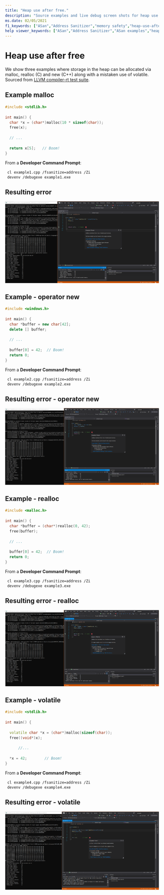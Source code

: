 ```yaml
---
title: "Heap use after free."
description: "Source examples and live debug screen shots for heap use after free errors."
ms.date: 02/05/2021
f1_keywords: ["ASan","Address Sanitizer","memory safety","heap-use-after-free", "ASan examples"]
help viewer_keywords: ["ASan","Address Sanitizer","ASan examples","heap-use-after-free"]
---
```


# Heap use after free

We show three examples where storage in the heap can be allocated via malloc, realloc (C) and new (C++) along with a mistaken use of volatile. Sourced from [LLVM compiler-rt test suite](https://github.com/llvm/llvm-project/tree/main/compiler-rt/test/asan/TestCases).

## Example malloc

```cpp
#include <stdlib.h>

int main() {
  char *x = (char*)malloc(10 * sizeof(char));
  free(x);

  // ...

  return x[5];   // Boom!
}
```

From a **Developer Command Prompt**:
```
 cl example1.cpp /fsanitize=address /Zi
 devenv /debugexe example1.exe
```

## Resulting error

![example1](SRC_CODE/heap-use-after-free/example1.PNG)

## Example - operator new

```cpp
#include <windows.h>

int main() {
  char *buffer = new char[42];
  delete [] buffer;

  // ...

  buffer[0] = 42;  // Boom!
  return 0;
}

```

From a **Developer Command Prompt**:
```
 cl example2.cpp /fsanitize=address /Zi
 devenv /debugexe example2.exe
```
## Resulting error - operator new

![example2](SRC_CODE/heap-use-after-free/example2.PNG)

## Example - realloc

```cpp
#include <malloc.h>

int main() {
  char *buffer = (char*)realloc(0, 42);
  free(buffer);

  // ...

  buffer[0] = 42;  // Boom!
  return 0;
}
```

From a **Developer Command Prompt**:
```
 cl example3.cpp /fsanitize=address /Zi
 devenv /debugexe example3.exe
```

## Resulting error - realloc

![example3](SRC_CODE/heap-use-after-free/example3.PNG)

## Example - volatile

```cpp
#include <stdlib.h>

int main() {

  volatile char *x = (char*)malloc(sizeof(char));
  free((void*)x);

      //...

  *x = 42;        // Boom!
}
```

From a **Developer Command Prompt**:
```
 cl example4.cpp /fsanitize=address /Zi
 devenv /debugexe example4.exe
```

## Resulting error - volatile

![example4](SRC_CODE/heap-use-after-free/example4.PNG)
